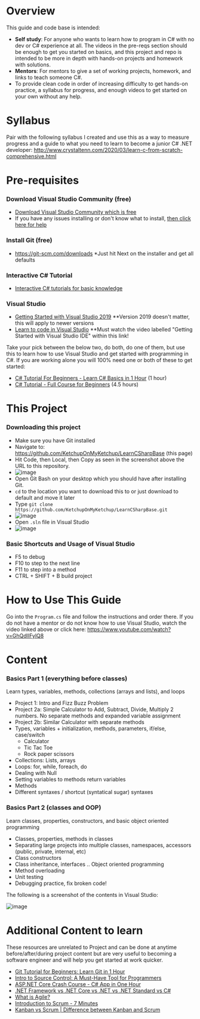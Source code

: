 # Overview
This guide and code base is intended:
- **Self study**: For anyone who wants to learn how to program in C# with no dev or C# experience at all.  The videos in the pre-reqs section should be enough to get you started on basics, and this project and repo is intended to be more in depth with hands-on projects and homework with solutions.
- **Mentors**: For mentors to give a set of working projects, homework, and links to teach someone C#.
- To provide clean code in order of increasing difficulty to get hands-on practice, a syllabus for progress, and enough videos to get started on your own without any help.

# Syllabus
Pair with the following syllabus I created and use this as a way to measure progress and a guide to what you need to learn to become a junior C# .NET developer: http://www.crystaltenn.com/2020/03/learn-c-from-scratch-comprehensive.html

# Pre-requisites
### Download Visual Studio Community (free)
- [Download Visual Studio Community which is free](https://visualstudio.microsoft.com/vs/community/)
- If you have any issues installing or don't know what to install, [then click here for help](https://www.youtube.com/watch?v=nbbIesdfCSI) 

### Install Git (free)
- https://git-scm.com/downloads *Just hit Next on the installer and get all defaults

### Interactive C# Tutorial 
- [Interactive C# tutorials for basic knowledge](https://docs.microsoft.com/en-us/dotnet/csharp/tour-of-csharp/tutorials/)

### Visual Studio 
- [Getting Started with Visual Studio 2019](https://www.youtube.com/watch?v=1CgsMtUmVgs)  **Version 2019 doesn't matter, this will apply to newer versions
- [Learn to code in Visual Studio](https://visualstudio.microsoft.com/vs/getting-started/) **Must watch the video labelled "Getting Started with Visual Studio IDE" within this link!

Take your pick between the below two, do both, do one of them, but use this to learn how to use Visual Studio and get started with programming in C#.  If you are working alone you will 100% need one or both of these to get started:
- [C# Tutorial For Beginners - Learn C# Basics in 1 Hour](https://www.youtube.com/watch?v=gfkTfcpWqAY) (1 hour)
- [C# Tutorial - Full Course for Beginners](https://www.youtube.com/watch?v=GhQdlIFylQ8) (4.5 hours)

# This Project
### Downloading this project
- Make sure you have Git installed
- Navigate to: https://github.com/KetchupOnMyKetchup/LearnCSharpBase (this page)
- Hit Code, then Local, then Copy as seen in the screenshot above the URL to this repository.
- ![image](https://user-images.githubusercontent.com/7976517/131232750-6e8812e5-f1f3-45ff-808b-e83f6fd9915b.png)
- Open Git Bash on your desktop which you should have after installing Git.  
- `cd` to the location you want to download this to or just download to default and move it later
- Type `git clone https://github.com/KetchupOnMyKetchup/LearnCSharpBase.git`  
- ![image](https://user-images.githubusercontent.com/7976517/131232767-e4d30787-a3cd-423c-bd62-1df016c79189.png)
- Open `.sln` file in Visual Studio
- ![image](https://user-images.githubusercontent.com/7976517/131232797-acb281e6-d1d7-4cd5-a113-af5e55ebea39.png)

### Basic Shortcuts and Usage of Visual Studio
- F5 to debug
- F10 to step to the next line
- F11 to step into a method
- CTRL + SHIFT + B build project

# How to Use This Guide
Go into the `Program.cs` file and follow the instructions and order there.  If you do not have a mentor or do not know how to use Visual Studio, watch the video linked above or click here: https://www.youtube.com/watch?v=GhQdlIFylQ8

# Content
### Basics Part 1 (everything before classes)
Learn types, variables, methods, collections (arrays and lists), and loops
- Project 1: Intro and Fizz Buzz Problem
- Project 2a: Simple Calculator to Add, Subtract, Divide, Multiply 2 numbers. No separate methods and expanded variable assignment
- Project 2b: Similar Calculator with separate methods
- Types, variables + initialization, methods, parameters, if/else, case/switch
  - Calculator
  - Tic Tac Toe
  - Rock paper scissors
- Collections: Lists, arrays
- Loops: for, while, foreach, do
- Dealing with Null
- Setting variables to methods return variables
- Methods
- Different syntaxes / shortcut (syntatical sugar) syntaxes

### Basics Part 2 (classes and OOP)
Learn classes, properties, constructors, and basic object oriented programming
- Classes, properties, methods in classes
- Separating large projects into multiple classes, namespaces, accessors (public, private, internal, etc)
- Class constructors
- Class inheritance, interfaces .. Object oriented programming
- Method overloading
- Unit testing
- Debugging practice, fix broken code!

The following is a screenshot of the contents in Visual Studio:

![image](https://user-images.githubusercontent.com/7976517/131232428-e86066e2-7432-42b2-9f0e-cef408199a85.png)

# Additional Content to learn
These resources are unrelated to Project and can be done at anytime before/after/during project content but are very useful to becoming a software engineer and will help you get started at work quicker.

- [Git Tutorial for Beginners: Learn Git in 1 Hour](https://www.youtube.com/watch?v=8JJ101D3knE)
- [Intro to Source Control: A Must-Have Tool for Programmers](https://www.youtube.com/watch?v=K0mgc3efx-A)
- [ASP.NET Core Crash Course - C# App in One Hour](https://www.youtube.com/watch?v=BfEjDD8mWYg)
- [.NET Framework vs .NET Core vs .NET vs .NET Standard vs C#](https://www.youtube.com/watch?v=4olO9UjRiww)
- [What is Agile?](https://www.youtube.com/watch?v=Z9QbYZh1YXY)
- [Introduction to Scrum - 7 Minutes](https://www.youtube.com/watch?v=9TycLR0TqFA)
- [Kanban vs Scrum | Difference between Kanban and Scrum](https://www.youtube.com/watch?v=F5QIqFEDv2k)
